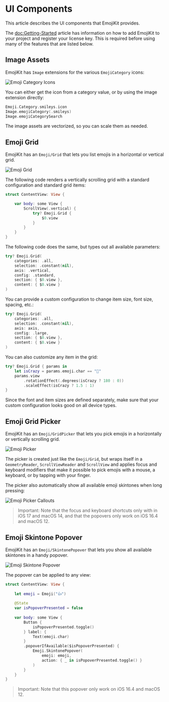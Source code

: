 # UI Components

This article describes the UI components that EmojiKit provides.

The <doc:Getting-Started> article has information on how to add EmojiKit to your project and register your license key. This is required before using many of the features that are listed below.



## Image Assets

EmojiKit has `Image` extensions for the various ``EmojiCategory`` icons:

![Emoji Category Icons](emoji-category-icons.png)

You can either get the icon from a category value, or by using the image extension directly:

```swift
Emoji.Category.smileys.icon
Image.emojiCategory(.smileys)
Image.emojiCategorySearch
```

The image assets are vectorized, so you can scale them as needed.



## Emoji Grid

EmojiKit has an ``Emoji/Grid`` that lets you list emojis in a horizontal or vertical grid.

![Emoji Grid](emoji-grid-vertical.png)

The following code renders a vertically scrolling grid with a standard configuration and standard grid items:

```swift
struct ContentView: View {

    var body: some View {
        ScrollView(.vertical) {
            try? Emoji.Grid { 
                $0.view 
            }
        }
    }
}
```

The following code does the same, but types out all available parameters:

```swift
try? Emoji.Grid(
    categories: .all,
    selection: .constant(nil),
    axis: .vertical,
    config: .standard,
    section: { $0.view },
    content: { $0.view }
)
```

You can provide a custom configuration to change item size, font size, spacing, etc.:

```swift
try? Emoji.Grid(
    categories: .all,
    selection: .constant(nil),
    axis: axis,
    config: .large,
    section: { $0.view },
    content: { $0.view }
)
```

You can also customize any item in the grid:

```swift
try? Emoji.Grid { params in
    let isCrazy = params.emoji.char == "🤪"
    params.view
        .rotationEffect(.degrees(isCrazy ? 180 : 0))
        .scaleEffect(isCrazy ? 1.5 : 1)
}
```

Since the font and item sizes are defined separately, make sure that your custom configuration looks good on all device types.



## Emoji Grid Picker

EmojiKit has an ``Emoji/GridPicker`` that lets you pick emojis in a horizontally or vertically scrolling grid.

![Emoji Picker](emoji-picker-vertical.png)

The picker is created just like the ``Emoji/Grid``, but wraps itself in a `GeometryReader`, `ScrollViewReader` and `ScrollView` and applies focus and keyboard modifiers that make it possible to pick emojis with a mouse, a keyboard, or by tapping with your finger.

The picker also automatically show all available emoji skintones when long pressing:

![Emoji Picker Callouts](emoji-picker-popover.png)

> Important: Note that the focus and keyboard shortcuts only with in iOS 17 and macOS 14, and that the popovers only work on iOS 16.4 and macOS 12.



## Emoji Skintone Popover

EmojiKit has an ``Emoji/SkintonePopover`` that lets you show all available skintones in a handy popover.

![Emoji Skintone Popover](emoji-skintone-popover.png)

The popover can be applied to any view:

```swift
struct ContentView: View {
    
    let emoji = Emoji("👍")
    
    @State
    var isPopoverPresented = false
    
    var body: some View {
        Button {
            isPopoverPresented.toggle()
        } label: {
            Text(emoji.char)
        }
        .popoverIfAvailable($isPopoverPresented) {
            Emoji.SkintonePopover(
                emoji: emoji,
                action: { _ in isPopoverPresented.toggle() }
            )
        }
    }
}
```

> Important: Note that this popover only work on iOS 16.4 and macOS 12.


[GitHub]: https://github.com/Kankoda/EmojiKit
[Website]: https://kankoda.com/emojikit
